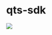 # qts-sdk

[![](https://jitpack.io/v/trungtai1805/qts-sdk.svg)](https://jitpack.io/#trungtai1805/qts-sdk)
